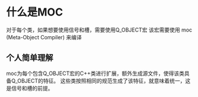 # 什么是MOC
对于每个类，如果想要使用信号和槽，需要使用Q_OBJECT宏
该宏需要使用 moc (Meta-Object Compiler) 来编译

## 个人简单理解
moc为每个包含Q_OBJECT宏的C++类进行扩展，额外生成源文件，使得该类具备Q_OBJECT的特征。
这些类按照相同的规范生成了该特征，就意味着统一，这是信号和槽的前提。

